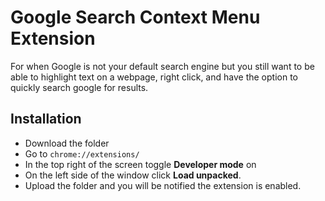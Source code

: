 # Google Search Context Menu Extension

For when Google is not your default search engine but you still want to be able to highlight text on a webpage, right click, and have the option to quickly search google for results.

## Installation

- Download the folder
- Go to `chrome://extensions/`
- In the top right of the screen toggle **Developer mode** on
- On the left side of the window click **Load unpacked**.
- Upload the folder and you will be notified the extension is enabled.
